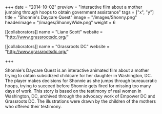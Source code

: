 +++
date = "2014-10-02"
preview = "interactive film about a mother jumping through hoops to obtain government assistance"
tags = ["x", "y"]
title = "Shonnie's Daycare Quest"
image = "/images/Shonny.png"
headerimage = "/images/ShonnyWide.png"
weight = 6

[[collaborators]]
name = "Liane Scott"
website = "http://www.grassrootsdc.org/"

[[collaborators]]
name = "Grassroots DC"
website = "http://www.grassrootsdc.org/"

+++

Shonnie's Daycare Quest is an interactive animated film about a mother trying to obtain subsidized childcare for her daughter in Washington, DC. The player makes decisions for Shonnie as she jumps through bureaucratic hoops, trying to succeed before Shonnie gets fired for missing too many days of work. This story is based on the testimony of real women in Washington, DC, archived through the advocacy work of Empower DC and Grassroots DC. The illustrations were drawn by the children of the mothers who offered their testimony.